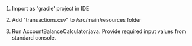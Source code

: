 1. Import as 'gradle' project in IDE

2. Add "transactions.csv" to /src/main/resources folder

3. Run AccountBalanceCalculator.java. Provide required input values from standard console.





